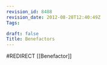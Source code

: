 ```yaml
---
revision_id: 8488
revision_date: 2012-08-28T12:40:49Z
Tags:

draft: false
Title: Benefactors
---
```

#REDIRECT [[Benefactor]]